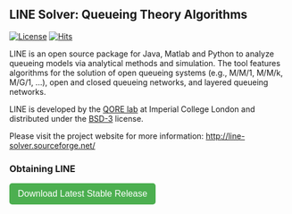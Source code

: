 ## LINE Solver: Queueing Theory Algorithms 
[![License](https://img.shields.io/badge/License-BSD%203--Clause-red.svg)](https://sourceforge.net/p/line-solver/code/ci/master/blob/master/LICENSE)
[![Hits](https://hits.seeyoufarm.com/api/count/incr/badge.svg?url=https%3A%2F%2Fgithub.com%2Fimperial-qore%2Fline-solver&count_bg=%23FFC401&title_bg=%23555555&icon=&icon_color=%23E7E7E7&title=hits&edge_flat=false)](https://hits.seeyoufarm.com)

LINE is an open source package for Java, Matlab and Python to analyze queueing models via analytical methods and simulation. The tool features algorithms for the solution of open queueing systems (e.g., M/M/1, M/M/k, M/G/1, ...), open and closed queueing networks, and layered queueing networks. 

LINE is developed by the <a href="http://qore.doc.ic.ac.uk/">QORE lab</a> at Imperial College London and distributed under the <a href="http://opensource.org/licenses/BSD-3-Clause" target="_blank">BSD-3</a> license.</p>

Please visit the project website for more information: http://line-solver.sourceforge.net/

### Obtaining LINE

<a href="https://sourceforge.net/projects/line-solver/files/latest/download" download>
  <button style="padding: 10px 15px; font-size: 16px; color: white; background-color: #4CAF50; border: none; border-radius: 5px; cursor: pointer;">
    Download Latest Stable Release
  </button>
</a>
